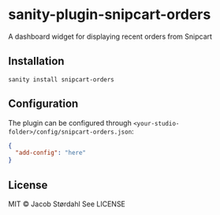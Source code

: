 # sanity-plugin-snipcart-orders

A dashboard widget for displaying recent orders from Snipcart

## Installation

```
sanity install snipcart-orders
```

## Configuration

The plugin can be configured through `<your-studio-folder>/config/snipcart-orders.json`:

```json
{
  "add-config": "here"
}
```

## License

MIT © Jacob Størdahl
See LICENSE